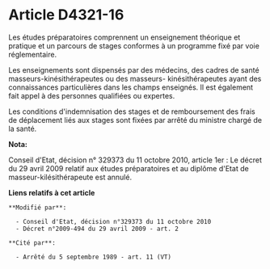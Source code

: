 # Article D4321-16

Les études préparatoires comprennent un enseignement théorique et pratique et un parcours de stages conformes à un programme
fixé par voie réglementaire. 

Les enseignements sont dispensés par des médecins, des cadres de santé masseurs-kinésithérapeutes ou des masseurs-
kinésithérapeutes ayant des connaissances particulières dans les champs enseignés. Il est également fait appel à des
personnes qualifiées ou expertes. 

Les conditions d'indemnisation des stages et de remboursement des frais de déplacement liés aux stages sont fixées par arrêté
du ministre chargé de la santé.

**Nota:**

Conseil d'Etat, décision n° 329373 du 11 octobre 2010, article 1er : Le décret du 29 avril 2009 relatif aux études
préparatoires et au diplôme d'Etat de masseur-kilésithérapeute est annulé.

**Liens relatifs à cet article**

	**Modifié par**:

	  - Conseil d'Etat, décision n°329373 du 11 octobre 2010
	  - Décret n°2009-494 du 29 avril 2009 - art. 2

	**Cité par**:

	  - Arrêté du 5 septembre 1989 - art. 11 (VT)

